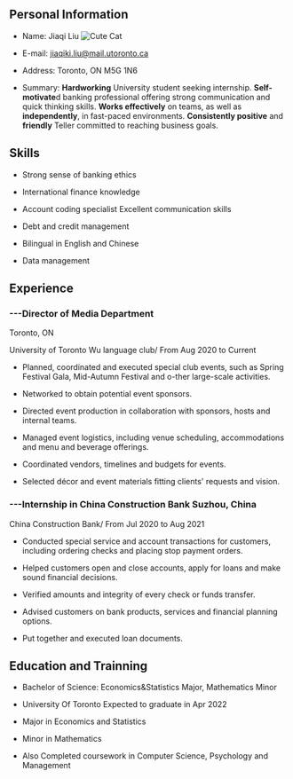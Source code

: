 
## Personal Information 

* Name: Jiaqi Liu             ![Cute Cat](/Users/kiki77/Downloads/IMG_5987.heic)

* E-mail: jiaqiki.liu@mail.utoronto.ca

* Address: Toronto, ON M5G 1N6

* Summary: **Hardworking** University student seeking internship. **Self-motivate**d banking professional offering strong communication and quick thinking skills. **Works effectively** on teams, as well as **independently**, in fast-paced environments. **Consistently positive** and **friendly** Teller committed to reaching business goals.


## Skills

* Strong sense of banking ethics 
           
* International finance knowledge 

* Account coding specialist Excellent communication skills

* Debt and credit management 

* Bilingual in English and Chinese 

* Data management


## Experience

### ---Director of Media Department

Toronto, ON

University of Toronto Wu language club/ From Aug 2020 to Current

* Planned, coordinated and executed special club events, such as Spring Festival Gala, Mid-Autumn Festival and o-ther large-scale activities.

* Networked to obtain potential event sponsors.

* Directed event production in collaboration with sponsors, hosts and internal teams. 

* Managed event logistics, including venue scheduling, accommodations and menu and beverage offerings.

* Coordinated vendors, timelines and budgets for events.

* Selected décor and event materials fitting clients' requests and vision.


### ---Internship in China Construction Bank Suzhou, China

China Construction Bank/ From Jul 2020 to Aug 2021

* Conducted special service and account transactions for customers, including ordering checks and placing stop payment orders.

* Helped customers open and close accounts, apply for loans and make sound financial decisions.

* Verified amounts and integrity of every check or funds transfer.

* Advised customers on bank products, services and financial planning options. 

* Put together and executed loan documents.

## Education and Trainning

* Bachelor of Science: Economics&Statistics Major, Mathematics Minor 

* University Of Toronto Expected to graduate in Apr 2022

* Major in Economics and Statistics

* Minor in Mathematics

* Also Completed coursework in Computer Science, Psychology and Management

